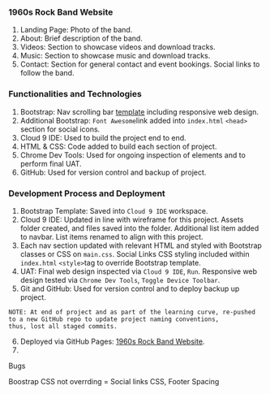 ### 1960s Rock Band Website
1. Landing Page: Photo of the band.
2. About: Brief description of the band.
3. Videos: Section to showcase videos and download tracks.
4. Music: Section to showcase music and download tracks.
5. Contact: Section for general contact and event bookings. Social links to follow the band.

### Functionalities and Technologies
1. Bootstrap: Nav scrolling bar [template](https://github.com/BlackrockDigital/startbootstrap-scrolling-nav) including responsive web design.
2. Additional Bootstrap: `Font Awesome`link added into `index.html` `<head>` section for social icons.
3. Cloud 9 IDE: Used to build the project end to end.
4. HTML & CSS: Code added to build each section of project.
5. Chrome Dev Tools: Used for ongoing inspection of elements and to perform final UAT.
6. GitHub: Used for version control and backup of project.

### Development Process and Deployment
1. Bootstrap Template: Saved into `Cloud 9 IDE` workspace.
2. Cloud 9 IDE: Updated in line with wireframe for this project. Assets folder created, and files saved into the folder. Additional list item added to navbar. List items renamed to align with this project.
3. Each nav section updated with relevant HTML and styled with Bootstrap classes or CSS on `main.css`. Social Links CSS styling included within `index.html` `<style>`tag to override Bootstrap template.
4. UAT: Final web design inspected via `Cloud 9 IDE`, `Run`. Responsive web design tested via `Chrome Dev Tools`, `Toggle Device Toolbar`.
5. Git and GitHub: Used for version control and to deploy backup up project.
```
NOTE: At end of project and as part of the learning curve, re-pushed to a new GitHub repo to update project naming conventions,
thus, lost all staged commits.
```
6. Deployed via GitHub Pages: [1960s Rock Band Website](https://githhayden.github.io/The-Beach-Boys/).
7. 



Bugs

Boostrap CSS not overrding = Social links CSS, Footer Spacing
